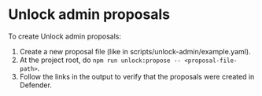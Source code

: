 # Unlock admin proposals

To create Unlock admin proposals:
1. Create a new proposal file (like in scripts/unlock-admin/example.yaml).
2. At the project root, do `npm run unlock:propose -- <proposal-file-path>`.
3. Follow the links in the output to verify that the proposals were created in Defender.
